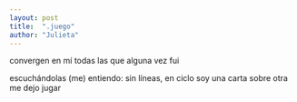 ```yaml
---
layout: post
title:  ".juego"
author: "Julieta"
---
```


convergen 
en mí todas
las que alguna vez fui

escuchándolas
(me) entiendo:
sin líneas, en ciclo
soy una carta sobre otra
me dejo jugar
